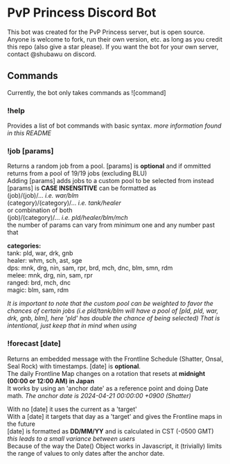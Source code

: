 # PvP Princess Discord Bot 

This bot was created for the PvP Princess server, but is open source. Anyone is welcome to fork, run their own version, etc. as long as you credit this repo (also give a star please). If you want the bot for your own server, contact @shubawu on discord.

## Commands

Currently, the bot only takes commands as !\[command]

### **!help** 

Provides a list of bot commands with basic syntax. *more information found in this README* 

### **!job \[params]** 

Returns a random job from a pool. \[params] is **optional** and if ommitted returns from a pool of 19/19 jobs (excluding BLU)  
Adding \[params] adds jobs to a custom pool to be selected from instead  
\[params] is **CASE INSENSITIVE** can be formatted as  
    (job)/(job)/...             *i.e. war/blm*  
    (category)/(category)/...   *i.e. tank/healer*   
or combination of both            
    (job)/(category)/...        *i.e. pld/healer/blm/mch*  
the number of params can vary from *minimum* one and any number past that  

**categories:**  
    tank: pld, war, drk, gnb   
    healer: whm, sch, ast, sge  
    dps: mnk, drg, nin, sam, rpr, brd, mch, dnc, blm, smn, rdm  
    melee: mnk, drg, nin, sam, rpr  
    ranged: brd, mch, dnc  
    magic: blm, sam, rdm  

*It is important to note that the custom pool can be weighted to favor the chances of certain jobs*
*\(i.e pld/tank/blm will have a pool of \[pld, pld, war, drk, gnb, blm], here 'pld' has double the chance of being selected)*
*That is intentional, just keep that in mind when using*

### **!forecast \[date]**   

Returns an embedded message with the Frontline Schedule (Shatter, Onsal, Seal Rock) with timestamps. \[date] is **optional**.  
The daily Frontline Map changes on a rotation that resets at **midnight (00:00 or 12:00 AM) in Japan**  
It works by using an 'anchor date' as a reference point and doing Date math.    *The anchor date is 2024-04-21 00:00:00 +0900 (Shatter)*  

With no \[date] it uses the current as a 'target'  
With a \[date] it targets that day as a 'target' and gives the Frontline maps in the future  
\[date] is formatted as **DD/MM/YY** and is calculated in CST \(-0500 GMT) *this leads to a small variance between users*  
Because of the way the Date() Object works in Javascript, it (trivially) limits the range of values to only dates after the anchor date.  
